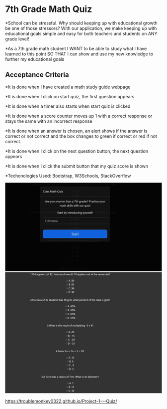 # 7th Grade Math Quiz

*School can be stressful.  Why should keeping up with educational growth be one of those stressors?  With our application, we make keeping up with educational goals simple and easy for both teachers and students on ANY grade level!

*As a 7th grade math student
I WANT to be able to study what I have learned to this point
SO THAT I can show and use my new knowledge to further my educational goals

## Acceptance Criteria

*It is done when I have created a math study guide webpage

*It is done when I click on start quiz, the first question appears

*It is done when a timer also starts when start quiz is clicked

*It is done when a score counter moves up 1 with a correct response or stays the same with an incorrect response

*It is done when an answer is chosen, an alert shows if the answer is correct or not correct and the box changes to green if correct or red if not correct.

*It is done when I click on the next question button, the next question appears

*It is done when I click the submit button that my quiz score is shown

*Techonologies Used: Bootstrap, W3Schools, StackOverflow

![alt text](image.png)
![alt text](image-1.png)

https://troublemonkey0322.github.io/Project-1---Quiz/